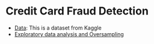 # Credit Card Fraud Detection
- [Data](https://www.kaggle.com/datasets/mlg-ulb/creditcardfraud): This is a dataset from Kaggle
- [Exploratory data analysis and Oversampling](https://github.com/houzhj/Machine_Learning/blob/main/ipynb/credit_card_fraud_EAD_oversampling.ipynb)
